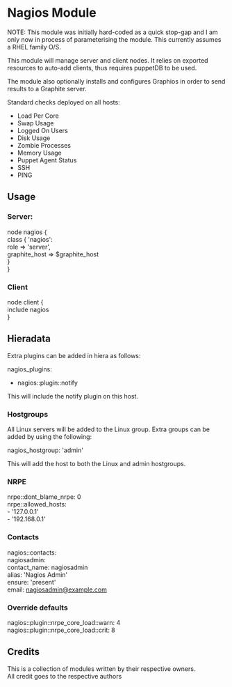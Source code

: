 Nagios Module
=============

NOTE: This module was initially hard-coded as a quick stop-gap and I am only now in process of parameterising the module. This currently assumes a RHEL family O/S.

This module will manage server and client nodes.
It relies on exported resources to auto-add clients, thus requires puppetDB to be used.

The module also optionally installs and configures Graphios in order to send results to a Graphite server.

Standard checks deployed on all hosts:
- Load Per Core
- Swap Usage
- Logged On Users
- Disk Usage
- Zombie Processes
- Memory Usage
- Puppet Agent Status
- SSH
- PING

Usage
-----
### Server:
node nagios {  
  class { 'nagios':  
    role         => 'server',  
    graphite_host => $graphite_host  
  }  
}

### Client
node client {  
  include nagios  
}  

Hieradata
---------

Extra plugins can be added in hiera as follows:

nagios_plugins:
  - nagios::plugin::notify

This will include the notify plugin on this host.

### Hostgroups
All Linux servers will be added to the Linux group. Extra groups can be added by using the following:

nagios_hostgroup: 'admin'

This will add the host to both the Linux and admin hostgroups.

### NRPE 
  nrpe::dont_blame_nrpe: 0  
  nrpe::allowed_hosts:  
    - '127.0.0.1'  
    - '192.168.0.1'  

### Contacts
  nagios::contacts:  
    nagiosadmin:  
      contact_name: nagiosadmin  
      alias: 'Nagios Admin'  
      ensure: 'present'  
      email: nagiosadmin@example.com  

### Override defaults
  nagios::plugin::nrpe_core_load::warn: 4  
  nagios::plugin::nrpe_core_load::crit: 8

Credits
-------
This is a collection of modules written by their respective owners.  
All credit goes to the respective authors
